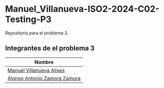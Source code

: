 # Manuel_Villanueva-ISO2-2024-C02-Testing-P3
Repositorio para el problema 3.

## Integrantes de el problema 3

| Nombre                                    |
|-------------------------------------------|
| [Manuel Villanueva Alises](mailto:raul.mata@alu.uclm.es)       |
| [Alonso Antonio Zamora Zamora](mailto:AlonsoAntonio.Zamora@alu.uclm.es)      |

